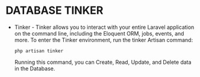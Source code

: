 # DATABASE TINKER
- Tinker - Tinker allows you to interact with your entire Laravel application on the command line, including the Eloquent ORM, jobs, events, and more. To enter the Tinker environment, run the tinker Artisan command:

    `php artisan tinker`

  Running this command, you can Create, Read, Update, and Delete data in the Database.
